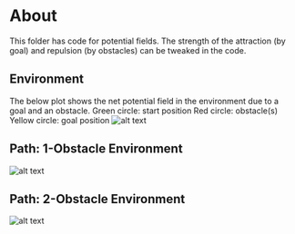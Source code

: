 
# About
This folder has code for potential fields. The strength of the attraction (by goal) and repulsion (by obstacles) can be tweaked in the code. 

## Environment
The below plot shows the net potential field in the environment due to a goal and an obstacle.
Green circle: start position
Red circle: obstacle(s)
Yellow circle: goal position
![alt text](https://github.com/adityajain07/Path-Planning-Algorithms/blob/master/Potential%20Fields/Plots/potentialFields.png)


## Path: 1-Obstacle Environment
![alt text](https://github.com/adityajain07/Path-Planning-Algorithms/blob/master/Potential%20Fields/Plots/1obstacle.png)

## Path: 2-Obstacle Environment
![alt text](https://github.com/adityajain07/Path-Planning-Algorithms/blob/master/Potential%20Fields/Plots/2obstacle.png)
